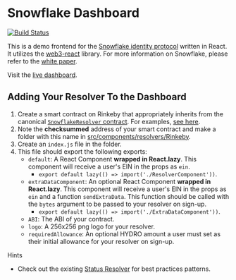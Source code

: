 # Snowflake Dashboard

[![Build Status](https://travis-ci.org/NoahHydro/snowflake-dashboard.svg?branch=master)](https://travis-ci.org/NoahHydro/snowflake-dashboard)

This is a demo frontend for the [Snowflake identity protocol](https://github.com/hydrogen-dev/smart-contracts/tree/master/snowflake) written in React. It utilizes the [web3-react](https://github.com/NoahZinsmeister/web3-react) library. For more information on Snowflake, please refer to the [white paper](https://github.com/hydrogen-dev/hydro-docs/tree/master/Snowflake).

Visit the [live dashboard](https://noahhydro.github.io/snowflake-dashboard/).

## Adding Your Resolver To the Dashboard

1. Create a smart contract on Rinkeby that appropriately inherits from the canonical [`SnowflakeResolver` contract](https://github.com/hydrogen-dev/smart-contracts/blob/master/snowflake/contracts/SnowflakeResolver.sol). For examples, [see here](https://github.com/hydrogen-dev/smart-contracts/tree/master/snowflake/contracts/resolvers).
2. Note the **checksummed** address of your smart contract and make a folder with this name in [src/components/resolvers/Rinkeby](./src/components/resolvers/Rinkeby).
3. Create an `index.js` file in the folder.
4. This file should export the following exports:
	- `default`: A React Component **wrapped in React.lazy**. This component will receive a user's EIN in the props as `ein`.
		- `export default lazy(() => import('./ResolverComponent'))`.
	- `extraDataComponent`: An optional React Component **wrapped in React.lazy**. This component will receive a user's EIN in the props as `ein` and a function `sendExtraData`. This function should be called with the `bytes` argument to be passed to your resolver on sign-up.
		- `export default lazy(() => import('./ExtraDataComponent'))`.
	- `ABI`: The ABI of your contract.
	- `logo`: A 256x256 png logo for your resolver.
	- `requiredAllowance`: An optional HYDRO amount a user must set as their initial allowance for your resolver on sign-up.

Hints
- Check out the existing [Status Resolver](./src/components/resolvers/Rinkeby/0xbB54D790860B07DE1E1b2db0eD553a6cB713E2f0) for best practices patterns.
